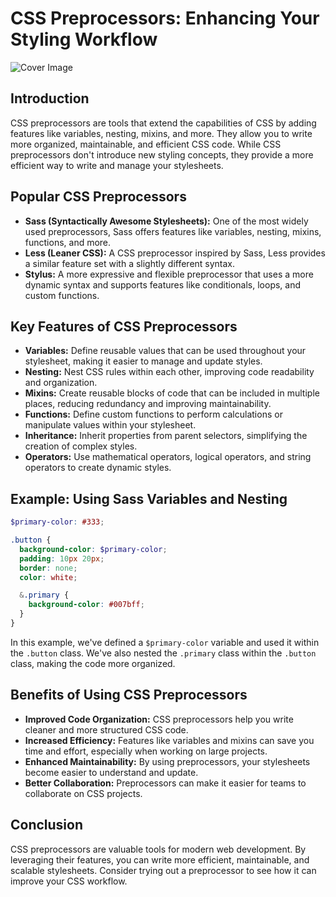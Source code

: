 # CSS Preprocessors: Enhancing Your Styling Workflow

![Cover Image](https://images.pexels.com/photos/248515/pexels-photo-248515.png?auto=compress&cs=tinysrgb&w=640&dpr=1)

## Introduction

CSS preprocessors are tools that extend the capabilities of CSS by adding features like variables, nesting, mixins, and more. They allow you to write more organized, maintainable, and efficient CSS code. While CSS preprocessors don't introduce new styling concepts, they provide a more efficient way to write and manage your stylesheets.

## Popular CSS Preprocessors

- **Sass (Syntactically Awesome Stylesheets):** One of the most widely used preprocessors, Sass offers features like variables, nesting, mixins, functions, and more.
- **Less (Leaner CSS):** A CSS preprocessor inspired by Sass, Less provides a similar feature set with a slightly different syntax.
- **Stylus:** A more expressive and flexible preprocessor that uses a more dynamic syntax and supports features like conditionals, loops, and custom functions.

## Key Features of CSS Preprocessors

- **Variables:** Define reusable values that can be used throughout your stylesheet, making it easier to manage and update styles.
- **Nesting:** Nest CSS rules within each other, improving code readability and organization.
- **Mixins:** Create reusable blocks of code that can be included in multiple places, reducing redundancy and improving maintainability.
- **Functions:** Define custom functions to perform calculations or manipulate values within your stylesheet.
- **Inheritance:** Inherit properties from parent selectors, simplifying the creation of complex styles.
- **Operators:** Use mathematical operators, logical operators, and string operators to create dynamic styles.

## Example: Using Sass Variables and Nesting

```scss
$primary-color: #333;

.button {
  background-color: $primary-color;
  padding: 10px 20px;
  border: none;
  color: white;

  &.primary {
    background-color: #007bff;
  }
}
```

In this example, we've defined a `$primary-color` variable and used it within the `.button` class. We've also nested the `.primary` class within the `.button` class, making the code more organized.

## Benefits of Using CSS Preprocessors

- **Improved Code Organization:** CSS preprocessors help you write cleaner and more structured CSS code.
- **Increased Efficiency:** Features like variables and mixins can save you time and effort, especially when working on large projects.
- **Enhanced Maintainability:** By using preprocessors, your stylesheets become easier to understand and update.
- **Better Collaboration:** Preprocessors can make it easier for teams to collaborate on CSS projects.

## Conclusion

CSS preprocessors are valuable tools for modern web development. By leveraging their features, you can write more efficient, maintainable, and scalable stylesheets. Consider trying out a preprocessor to see how it can improve your CSS workflow.
